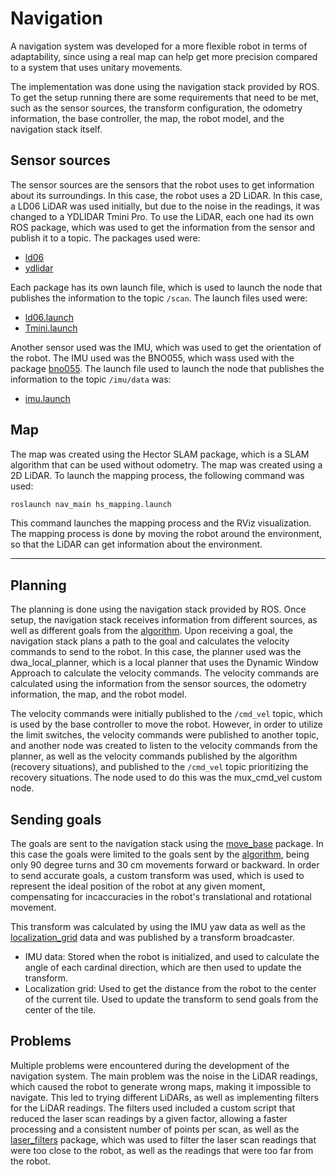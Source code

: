 # Navigation

A navigation system was developed for a more flexible robot in terms of adaptability, since using a real map can help get more precision compared to a system that uses unitary movements.

The implementation was done using the navigation stack provided by ROS. To get the setup running there are some requirements that need to be met, such as the sensor sources, the transform configuration, the odometry information, the base controller, the map, the robot model, and the navigation stack itself.

## Sensor sources

The sensor sources are the sensors that the robot uses to get information about its surroundings. In this case, the robot uses a 2D LiDAR. In this case, a LD06 LiDAR was used initially, but due to the noise in the readings, it was changed to a YDLIDAR Tmini Pro. To use the LiDAR, each one had its own ROS package, which was used to get the information from the sensor and publish it to a topic. The packages used were:

- [ld06](https://github.com/ldrobotSensorTeam/ldlidar_stl_ros/tree/964afad8b41ca7ee1a66e5b37acaafdc55190ea8)
- [ydlidar](https://github.com/YDLIDAR/ydlidar_ros_driver/tree/1439d7a9f1a276ed3383af1830130c2074d46001)

Each package has its own launch file, which is used to launch the node that publishes the information to the topic `/scan`. The launch files used were:

- [ld06.launch](https://github.com/ldrobotSensorTeam/ldlidar_stl_ros/blob/964afad8b41ca7ee1a66e5b37acaafdc55190ea8/launch/ld06.launch)
- [Tmini.launch](https://github.com/YDLIDAR/ydlidar_ros_driver/blob/1439d7a9f1a276ed3383af1830130c2074d46001/launch/Tmini.launch)

Another sensor used was the IMU, which was used to get the orientation of the robot. The IMU used was the BNO055, which wass used with the package [bno055](https://github.com/dheera/ros-imu-bno055/tree/4c80f360a7dce3abefeb8df505d2331f29c3fcc0). The launch file used to launch the node that publishes the information to the topic `/imu/data` was: 

- [imu.launch](https://github.com/dheera/ros-imu-bno055/blob/4c80f360a7dce3abefeb8df505d2331f29c3fcc0/launch/imu.launch)

<!-- ## Transform configuration

The transform configuration is used to get the information from the sensor and transform it to the base frame of the robot. In this case, the transform configuration was done by creating an URDF file for the robot. The URDF file was created using the [URDF tutorials](http://wiki.ros.org/urdf/Tutorials) provided by ROS. The URDF file was created using the [xacro](http://wiki.ros.org/xacro) package, which is used to create macros for the URDF file. The URDF file was created using the following packages:

- [xacro](http://wiki.ros.org/xacro)
- [robot_state_publisher](http://wiki.ros.org/robot_state_publisher)

These packages were used to create the URDF file and publish the information to the `/tf` topic. The launch file used to launch the robot state publisher was: -->


## Map

The map was created using the Hector SLAM package, which is a SLAM algorithm that can be used without odometry. The map was created using a 2D LiDAR. To launch the mapping process, the following command was used:

```bash
roslaunch nav_main hs_mapping.launch
```

This command launches the mapping process and the RViz visualization. The mapping process is done by moving the robot around the environment, so that the LiDAR can get information about the environment. 

---

## Planning

The planning is done using the navigation stack provided by ROS. Once setup, the navigation stack receives information from different sources, as well as different goals from the [algorithm](../Algorithm.md). Upon receiving a goal, the navigation stack plans a path to the goal and calculates the velocity commands to send to the robot. In this case, the planner used was the dwa_local_planner, which is a local planner that uses the Dynamic Window Approach to calculate the velocity commands. The velocity commands are calculated using the information from the sensor sources, the odometry information, the map, and the robot model. 

The velocity commands were initially published to the `/cmd_vel` topic, which is used by the base controller to move the robot. However, in order to utilize the limit switches, the velocity commands were published to another topic, and another node was created to listen to the velocity commands from the planner, as well as the velocity commands published by the algorithm (recovery situations), and published to the `/cmd_vel` topic prioritizing the recovery situations. The node used to do this was the mux_cmd_vel custom node.


## Sending goals

The goals are sent to the navigation stack using the [move_base](http://wiki.ros.org/move_base) package. In this case the goals were limited to the goals sent by the [algorithm](../Algorithm.md), being only 90 degree turns and 30 cm movements forward or backward. In order to send accurate goals, a custom transform was used, which is used to represent the ideal position of the robot at any given moment, compensating for incaccuracies in the robot's translational and rotational movement. 

This transform was calculated by using the IMU yaw data as well as the [localization_grid](LocalizationGrid.md) data and was published by a transform broadcaster.

- IMU data: Stored when the robot is initialized, and used to calculate the angle of each cardinal direction, which are then used to update the transform.
- Localization grid: Used to get the distance from the robot to the center of the current tile. Used to update the transform to send goals from the center of the tile.


## Problems

Multiple problems were encountered during the development of the navigation system. The main problem was the noise in the LiDAR readings, which caused the robot to generate wrong maps, making it impossible to navigate. This led to trying different LiDARs, as well as implementing filters for the LiDAR readings. The filters used included a custom script that reduced the laser scan readings by a given factor, allowing a faster processing and a consistent number of points per scan, as well as the [laser_filters](http://wiki.ros.org/laser_filters) package, which was used to filter the laser scan readings that were too close to the robot, as well as the readings that were too far from the robot.